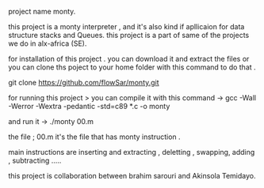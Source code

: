 
project name monty.

this project is a monty interpreter , and it's also kind if apllicaion for data structure stacks and Queues.
this project is a part of same of the projects we do in alx-africa (SE).

for installation of this project .
you can download it and extract the files or you can clone ths poject to your home folder with this command to do that .

git clone https://github.com/flowSar/monty.git


for running this project >
you can compile it with this command -> gcc -Wall -Werror -Wextra -pedantic -std=c89 *.c -o monty

and run it -> ./monty 00.m

the file ; 00.m it's the file that has monty instruction .

main instructions are inserting and extracting , deletting , swapping, adding , subtracting ..... 



this project is collaboration between brahim sarouri and Akinsola Temidayo. 
